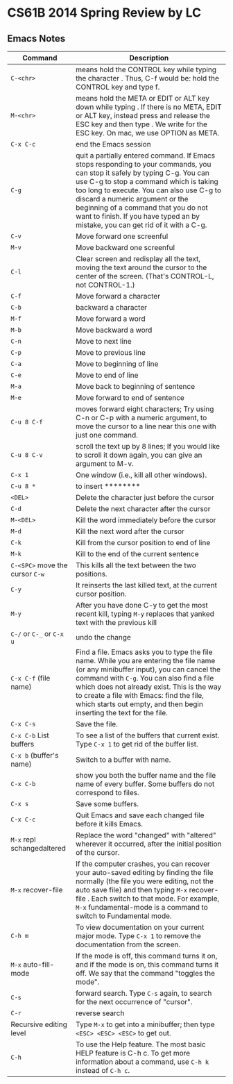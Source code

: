 # CS61B 2014 Spring Review by LC

## Emacs Notes
| Command | Description |
| --- | --- |
| `C-<chr>` | means hold the CONTROL key while typing the character <chr>. Thus, C-f would be: hold the CONTROL key and type f. |
| `M-<chr>` | means hold the META or EDIT or ALT key down while typing <chr>. If there is no META, EDIT or ALT key, instead press and release the ESC key and then type <chr>.  We write <ESC> for the ESC key. On mac, we use OPTION as META.|
| `C-x C-c` | end the Emacs session |
| `C-g` | quit a partially entered command. If Emacs stops responding to your commands, you can stop it safely by typing C-g.  You can use C-g to stop a command which is taking too long to execute. You can also use C-g to discard a numeric argument or the beginning of a command that you do not want to finish. If you have typed an <ESC> by mistake, you can get rid of it with a C-g. |
| `C-v` | Move forward one screenful |
| `M-v` | Move backward one screenful |
| `C-l` | Clear screen and redisplay all the text, moving the text around the cursor to the center of the screen. (That's CONTROL-L, not CONTROL-1.) |
| `C-f` | Move forward a character |
| `C-b` | backward a character |
| `M-f` | Move forward a word |
| `M-b` | Move backward a word |
| `C-n` | Move to next line |
| `C-p` | Move to previous line |
| `C-a` | Move to beginning of line |
| `C-e` | Move to end of line |
| `M-a` | Move back to beginning of sentence |
| `M-e` | Move forward to end of sentence |
| `C-u 8 C-f` | moves forward eight characters; Try using C-n or C-p with a numeric argument, to move the cursor to a line near this one with just one command. |
| `C-u 8 C-v` | scroll the text up by 8 lines; If you would like to scroll it down again, you can give an argument to M-v. |
| `C-x 1` | One window (i.e., kill all other windows). |
| `C-u 8 *` | to insert ******** |
| `<DEL>` | Delete the character just before the cursor |
| `C-d` | Delete the next character after the cursor |
| `M-<DEL>` | Kill the word immediately before the cursor |
| `M-d` | Kill the next word after the cursor |
| `C-k` | Kill from the cursor position to end of line |
| `M-k` | Kill to the end of the current sentence |
| `C-<SPC>` move the cursor `C-w` | This kills all the text between the two positions. |
| `C-y` | It reinserts the last killed text, at the current cursor position. |
| `M-y` | After you have done C-y to get the most recent kill, typing `M-y` replaces that yanked text with the previous kill |
| `C-/` or `C-_` or `C-x u` | undo the change |
| `C-x C-f` (file name) | Find a file. Emacs asks you to type the file name. While you are entering the file name (or any minibuffer input), you can cancel the command with `C-g`. You can also find a file which does not already exist. This is the way to create a file with Emacs: find the file, which starts out empty, and then begin inserting the text for the file. |
| `C-x C-s` | Save the file. |
| `C-x C-b` List buffers| To see a list of the buffers that current exist. Type `C-x 1` to get rid of the buffer list.|
| `C-x b` (buffer's name) | Switch to a buffer with name. |
| `C-x C-b` | show you both the buffer name and the file name of every buffer. Some buffers do not correspond to files. |
| `C-x s` | Save some buffers. |
| `C-x C-c` | Quit Emacs and save each changed file before it kills Emacs. |
| `M-x` repl s<Return>changed<Return>altered<Return> | Replace the word "changed" with "altered" wherever it occurred, after the initial position of the cursor. |
| `M-x` recover-file <Return> | If the computer crashes, you can recover your auto-saved editing by finding the file normally (the file you were editing, not the auto save file) and then typing `M-x` recover-file <Return>. Each switch to that mode.  For example, `M-x` fundamental-mode is a command to switch to Fundamental mode. |
| `C-h m` | To view documentation on your current major mode. Type `C-x 1` to remove the documentation from the screen. |
| `M-x` auto-fill-mode <Return> | If the mode is off, this command turns it on, and if the mode is on, this command turns it off.  We say that the command "toggles the mode". |
| `C-s` | forward search. Type `C-s` again, to search for the next occurrence of "cursor". |
| `C-r` | reverse search |
| Recursive editing level | Type `M-x` to get into a minibuffer; then type `<ESC> <ESC> <ESC>` to get out. |
| `C-h` | To use the Help feature. The most basic HELP feature is C-h c. To get more information about a command, use `C-h k` instead of `C-h c`. |
